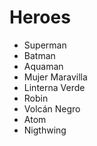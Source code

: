 # Heroes

* Superman
* Batman
* Aquaman
* Mujer Maravilla
* Linterna Verde
* Robin
* Volcán Negro
* Atom
* Nigthwing